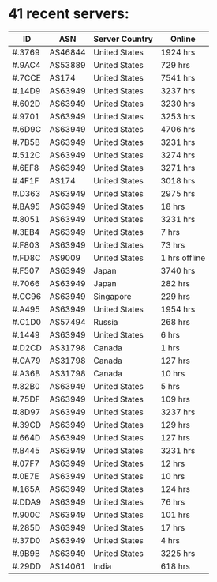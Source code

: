 # 41 recent servers:

| ID | ASN | Server Country | Online |
| ------ | ------ | ------ | ------ |
| #.3769 | AS46844 | United States | 1924 hrs |
| #.9AC4 | AS53889 | United States | 729 hrs |
| #.7CCE | AS174 | United States | 7541 hrs |
| #.14D9 | AS63949 | United States | 3237 hrs |
| #.602D | AS63949 | United States | 3230 hrs |
| #.9701 | AS63949 | United States | 3253 hrs |
| #.6D9C | AS63949 | United States | 4706 hrs |
| #.7B5B | AS63949 | United States | 3231 hrs |
| #.512C | AS63949 | United States | 3274 hrs |
| #.6EF8 | AS63949 | United States | 3271 hrs |
| #.4F1F | AS174 | United States | 3018 hrs |
| #.D363 | AS63949 | United States | 2975 hrs |
| #.BA95 | AS63949 | United States | 18 hrs |
| #.8051 | AS63949 | United States | 3231 hrs |
| #.3EB4 | AS63949 | United States | 7 hrs |
| #.F803 | AS63949 | United States | 73 hrs |
| #.FD8C | AS9009 | United States | 1 hrs offline |
| #.F507 | AS63949 | Japan | 3740 hrs |
| #.7066 | AS63949 | Japan | 282 hrs |
| #.CC96 | AS63949 | Singapore | 229 hrs |
| #.A495 | AS63949 | United States | 1954 hrs |
| #.C1D0 | AS57494 | Russia | 268 hrs |
| #.1449 | AS63949 | United States | 6 hrs |
| #.D2CD | AS31798 | Canada | 1 hrs |
| #.CA79 | AS31798 | Canada | 127 hrs |
| #.A36B | AS31798 | Canada | 10 hrs |
| #.82B0 | AS63949 | United States | 5 hrs |
| #.75DF | AS63949 | United States | 109 hrs |
| #.8D97 | AS63949 | United States | 3237 hrs |
| #.39CD | AS63949 | United States | 129 hrs |
| #.664D | AS63949 | United States | 127 hrs |
| #.B445 | AS63949 | United States | 3231 hrs |
| #.07F7 | AS63949 | United States | 12 hrs |
| #.0E7E | AS63949 | United States | 10 hrs |
| #.165A | AS63949 | United States | 124 hrs |
| #.DDA9 | AS63949 | United States | 76 hrs |
| #.900C | AS63949 | United States | 101 hrs |
| #.285D | AS63949 | United States | 17 hrs |
| #.37D0 | AS63949 | United States | 4 hrs |
| #.9B9B | AS63949 | United States | 3225 hrs |
| #.29DD | AS14061 | India | 618 hrs |


